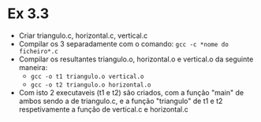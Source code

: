 # Ex 3.3
- Criar triangulo.c, horizontal.c, vertical.c
- Compilar os 3 separadamente com o comando: `gcc -c *nome do ficheiro*.c`
- Compilar os resultantes triangulo.o, horizontal.o e vertical.o da seguinte maneira:
  - `gcc -o t1 triangulo.o vertical.o`
  - `gcc -o t2 triangulo.o horizontal.o`
- Com isto 2 executaveis (t1 e t2) são criados, com a função "main" de ambos sendo a de triangulo.c, e a função "triangulo" de t1 e t2 respetivamente a função de vertical.c e horizontal.c

